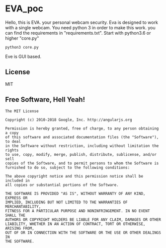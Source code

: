 # EVA_poc
Hello, this is EVA. your personal webcam security.
Eva is designed to work with a single webcam.
You need python 3 in order to make this work.
you can find the requirements in "requirements.txt".
Start with python3.6 or higher "core.py"
```
python3 core.py
```
Eve is GUI based.

License
----

MIT


**Free Software, Hell Yeah!**
---
```
The MIT License

Copyright (c) 2010-2018 Google, Inc. http://angularjs.org

Permission is hereby granted, free of charge, to any person obtaining a copy
of this software and associated documentation files (the "Software"), to deal
in the Software without restriction, including without limitation the rights
to use, copy, modify, merge, publish, distribute, sublicense, and/or sell
copies of the Software, and to permit persons to whom the Software is
furnished to do so, subject to the following conditions:

The above copyright notice and this permission notice shall be included in
all copies or substantial portions of the Software.

THE SOFTWARE IS PROVIDED "AS IS", WITHOUT WARRANTY OF ANY KIND, EXPRESS OR
IMPLIED, INCLUDING BUT NOT LIMITED TO THE WARRANTIES OF MERCHANTABILITY,
FITNESS FOR A PARTICULAR PURPOSE AND NONINFRINGEMENT. IN NO EVENT SHALL THE
AUTHORS OR COPYRIGHT HOLDERS BE LIABLE FOR ANY CLAIM, DAMAGES OR OTHER
LIABILITY, WHETHER IN AN ACTION OF CONTRACT, TORT OR OTHERWISE, ARISING FROM,
OUT OF OR IN CONNECTION WITH THE SOFTWARE OR THE USE OR OTHER DEALINGS IN
THE SOFTWARE.
```